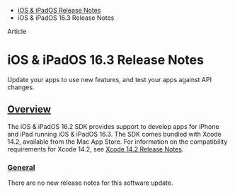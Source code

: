 - [iOS & iPadOS Release Notes](https://developer.apple.com/documentation/ios-ipados-release-notes)
- iOS & iPadOS 16.3 Release Notes

Article

# iOS & iPadOS 16.3 Release Notes

Update your apps to use new features, and test your apps against API changes.

## [Overview](https://developer.apple.com/documentation/ios-ipados-release-notes/ios-ipados-16_3-release-notes#Overview)

The iOS & iPadOS 16.2 SDK provides support to develop apps for iPhone and iPad running iOS & iPadOS 16.3. The SDK comes bundled with Xcode 14.2, available from the Mac App Store. For information on the compatibility requirements for Xcode 14.2, see [Xcode 14.2 Release Notes](https://developer.apple.com/documentation/Xcode-Release-Notes/xcode-14_2-release-notes).

### [General](https://developer.apple.com/documentation/ios-ipados-release-notes/ios-ipados-16_3-release-notes#General)

There are no new release notes for this software update.
